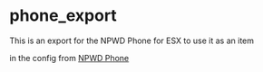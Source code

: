 # phone_export
 This is an export for the NPWD Phone for ESX to use it as an item

in the config from [NPWD Phone](https://github.com/project-error/npwd/blob/master/config.json)
